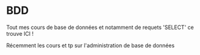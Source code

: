 # BDD
Tout mes cours de base de données et notamment de requets 'SELECT' ce trouve ICI !

Récemment les cours et tp sur l'administration de base de données
